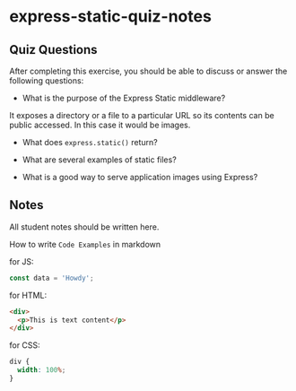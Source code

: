 # express-static-quiz-notes

## Quiz Questions

After completing this exercise, you should be able to discuss or answer the following questions:

- What is the purpose of the Express Static middleware?

It exposes a directory or a file to a particular URL so its contents can be public accessed. In this case it would be images.

- What does `express.static()` return?

- What are several examples of static files?

- What is a good way to serve application images using Express?

## Notes

All student notes should be written here.

How to write `Code Examples` in markdown

for JS:

```javascript
const data = 'Howdy';
```

for HTML:

```html
<div>
  <p>This is text content</p>
</div>
```

for CSS:

```css
div {
  width: 100%;
}
```
